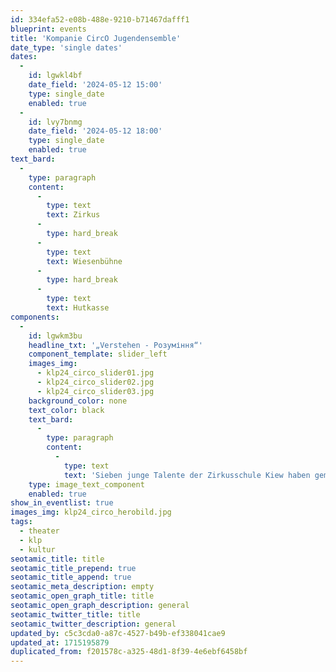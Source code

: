```yaml
---
id: 334efa52-e08b-488e-9210-b71467dafff1
blueprint: events
title: 'Kompanie CircO Jugendensemble'
date_type: 'single dates'
dates:
  -
    id: lgwkl4bf
    date_field: '2024-05-12 15:00'
    type: single_date
    enabled: true
  -
    id: lvy7bnmg
    date_field: '2024-05-12 18:00'
    type: single_date
    enabled: true
text_bard:
  -
    type: paragraph
    content:
      -
        type: text
        text: Zirkus
      -
        type: hard_break
      -
        type: text
        text: Wiesenbühne
      -
        type: hard_break
      -
        type: text
        text: Hutkasse
components:
  -
    id: lgwkm3bu
    headline_txt: '„Verstehen - Розуміння“'
    component_template: slider_left
    images_img:
      - klp24_circo_slider01.jpg
      - klp24_circo_slider02.jpg
      - klp24_circo_slider03.jpg
    background_color: none
    text_color: black
    text_bard:
      -
        type: paragraph
        content:
          -
            type: text
            text: 'Sieben junge Talente der Zirkusschule Kiew haben gemeinsam mit sieben Jugendlichen des CircO innerhalb kürzester Zeit und anfänglich ohne gemeinsame Sprache ein artistisches Gemeinschaftsprogramm erarbeitet: Zirkus als gemeinsame Sprache!'
    type: image_text_component
    enabled: true
show_in_eventlist: true
images_img: klp24_circo_herobild.jpg
tags:
  - theater
  - klp
  - kultur
seotamic_title: title
seotamic_title_prepend: true
seotamic_title_append: true
seotamic_meta_description: empty
seotamic_open_graph_title: title
seotamic_open_graph_description: general
seotamic_twitter_title: title
seotamic_twitter_description: general
updated_by: c5c3cda0-a87c-4527-b49b-ef338041cae9
updated_at: 1715195879
duplicated_from: f201578c-a325-48d1-8f39-4e6ebf6458bf
---
```

